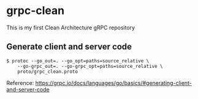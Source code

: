 # grpc-clean
This is my first Clean Architecture gRPC repository

## Generate client and server code

```
$ protoc --go_out=. --go_opt=paths=source_relative \
    --go-grpc_out=. --go-grpc_opt=paths=source_relative \
    proto/grpc_clean.proto
```

Reference: https://grpc.io/docs/languages/go/basics/#generating-client-and-server-code
